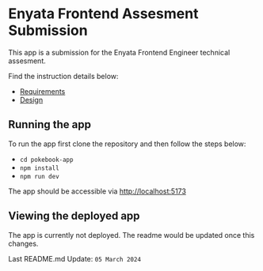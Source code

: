# Enyata Frontend Assesment Submission

This app is a submission for the Enyata Frontend Engineer technical assesment.

Find the instruction details below:

- [Requirements](https://www.figma.com/file/EwSQiqGGaUVezxW4jygiwD/Pokebook-App?node-id=91-2&t=5O4h1ks9Rgv1MjmX-0) 
- [Design](https://www.figma.com/file/EwSQiqGGaUVezxW4jygiwD/Pokebook-App?node-id=0-1&t=DFrcRJlvL18zJ8mX-0)

## Running the app

To run the app first clone the repository and then follow the steps below:

- `cd pokebook-app`
- `npm install`
- `npm run dev`

The app should be accessible via [http://localhost:5173](http://localhost:5173)


## Viewing the deployed app

The app is currently not deployed. The readme would be updated once this changes.


Last README.md Update: `05 March 2024`

